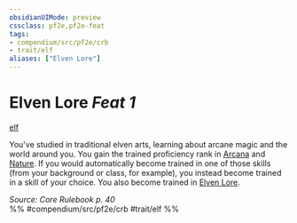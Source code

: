 ```yaml
---
obsidianUIMode: preview
cssclass: pf2e,pf2e-feat
tags:
- compendium/src/pf2e/crb
- trait/elf
aliases: ["Elven Lore"]
---
```

# Elven Lore  *Feat 1*  
[elf](rules/traits/elf.md)  


You've studied in traditional elven arts, learning about arcane magic and the world around you. You gain the trained proficiency rank in [Arcana](compendium/skills.md#Arcana) and [Nature](compendium/skills.md#Nature). If you would automatically become trained in one of those skills (from your background or class, for example), you instead become trained in a skill of your choice. You also become trained in [Elven Lore](compendium/skills.md#Lore).

*Source: Core Rulebook p. 40*  
%% #compendium/src/pf2e/crb #trait/elf %%
